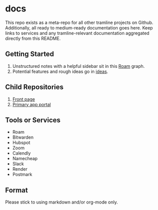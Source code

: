 # docs

This repo exists as a meta-repo for all other tramline projects on Github. Additionally, all ready to medium-ready documentation goes here. Keep links to services and any tramline-relevant documentation aggregated directly from this README.

## Getting Started

1. Unstructured notes with a helpful sidebar sit in this [Roam](https://roamresearch.com/#/app/tarmac/page/lBTiwRnXX) graph.
2. Potential features and rough ideas go in [ideas](ideas/).

## Child Repositories

1. [Front page](https://github.com/tramlinehq/page)
2. [Primary app portal](https://github.com/tramlinehq/site)

## Tools or Services

* Roam
* Bitwarden
* Hubspot
* Zoom
* Calendly
* Namecheap
* Slack
* Render
* Postmark

## Format

Please stick to using markdown and/or org-mode only.
